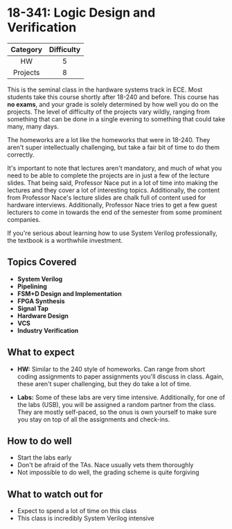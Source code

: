 # 18-341: Logic Design and Verification

| Category | Difficulty |
|:-:       | :-:        |
| HW       | 5          |
| Projects | 8          |

This is the seminal class in the hardware systems track in ECE. Most students 
take this course shortly after 18-240 and before. This course has **no exams**, and 
your grade is solely determined by how well you do on the projects. The level 
of difficulty of the projects vary wildly, ranging from something that can be 
done in a single evening to something that could take many, many days.

The homeworks are a lot like the homeworks that were in 18-240. They aren't 
super intellectually challenging, but take a fair bit of time to do them 
correctly. 

It's important to note that lectures aren't mandatory, and much of what you need 
to be able to complete the projects are in just a few of the lecture slides. That 
being said, Professor Nace put in a lot of time into making the lectures and they 
cover a lot of interesting topics. Additionally, the content from Professor Nace's 
lecture slides are chalk full of content used for hardware interviews. Additionally,
Professor Nace tries to get a few guest lecturers to come in towards the end of the 
semester from some prominent companies.

If you're serious about learning how to use System Verilog professionally, the 
textbook is a worthwhile investment.

## Topics Covered

- **System Verilog**
- **Pipelining**
- **FSM+D Design and Implementation**
- **FPGA Synthesis**
- **Signal Tap**
- **Hardware Design**
- **VCS**
- **Industry Verification**

## What to expect

- **HW:** Similar to the 240 style of homeworks. Can range from short coding 
assignments to paper assignments you'll discuss in class. Again, these aren't super 
challenging, but they do take a lot of time. 

- **Labs:** Some of these labs are very time intensive. Additionally, for one of 
the labs (USB), you will be assigned a random partner from the class. They are 
mostly self-paced, so the onus is own yourself to make sure you stay on top of 
all the assignments and check-ins. 

## How to do well

- Start the labs early
- Don't be afraid of the TAs. Nace usually vets them thoroughly
- Not impossible to do well, the grading scheme is quite forgiving

## What to watch out for

- Expect to spend a lot of time on this class
- This class is incredibly System Verilog intensive